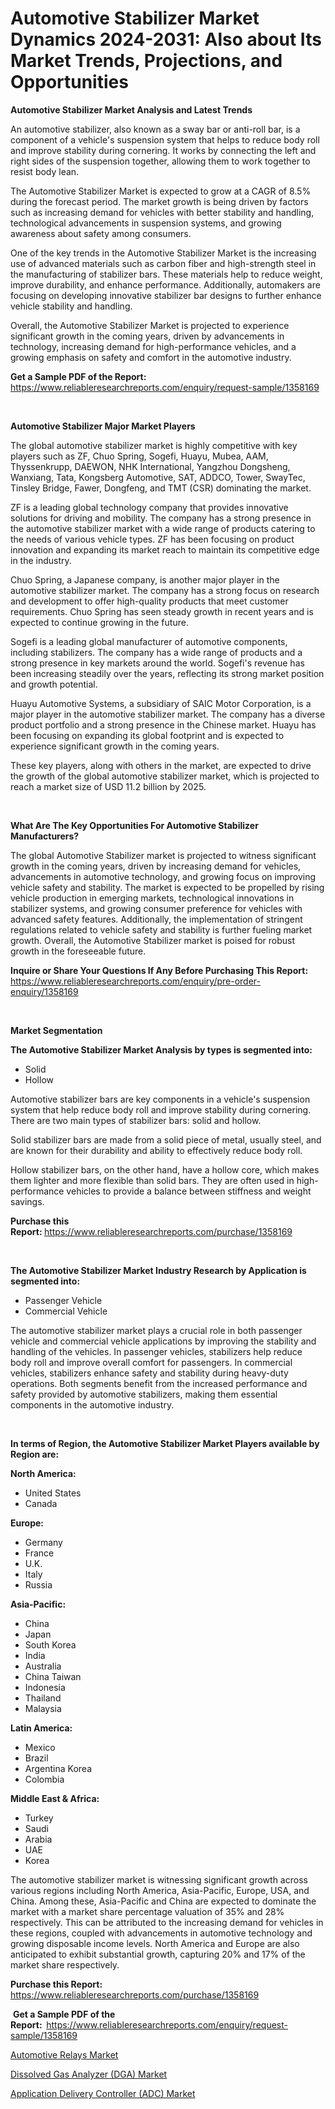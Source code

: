 <p><h1>Automotive Stabilizer Market Dynamics 2024-2031: Also about Its Market Trends, Projections, and Opportunities</h1></p><p><strong>Automotive Stabilizer Market Analysis and Latest Trends</strong></p>
<p><p>An automotive stabilizer, also known as a sway bar or anti-roll bar, is a component of a vehicle's suspension system that helps to reduce body roll and improve stability during cornering. It works by connecting the left and right sides of the suspension together, allowing them to work together to resist body lean.</p><p>The Automotive Stabilizer Market is expected to grow at a CAGR of 8.5% during the forecast period. The market growth is being driven by factors such as increasing demand for vehicles with better stability and handling, technological advancements in suspension systems, and growing awareness about safety among consumers.</p><p>One of the key trends in the Automotive Stabilizer Market is the increasing use of advanced materials such as carbon fiber and high-strength steel in the manufacturing of stabilizer bars. These materials help to reduce weight, improve durability, and enhance performance. Additionally, automakers are focusing on developing innovative stabilizer bar designs to further enhance vehicle stability and handling.</p><p>Overall, the Automotive Stabilizer Market is projected to experience significant growth in the coming years, driven by advancements in technology, increasing demand for high-performance vehicles, and a growing emphasis on safety and comfort in the automotive industry.</p></p>
<p><strong>Get a Sample PDF of the Report:&nbsp;</strong> <a href="https://www.reliableresearchreports.com/enquiry/request-sample/1358169">https://www.reliableresearchreports.com/enquiry/request-sample/1358169</a></p>
<p>&nbsp;</p>
<p><strong>Automotive Stabilizer Major Market Players</strong></p>
<p><p>The global automotive stabilizer market is highly competitive with key players such as ZF, Chuo Spring, Sogefi, Huayu, Mubea, AAM, Thyssenkrupp, DAEWON, NHK International, Yangzhou Dongsheng, Wanxiang, Tata, Kongsberg Automotive, SAT, ADDCO, Tower, SwayTec, Tinsley Bridge, Fawer, Dongfeng, and TMT (CSR) dominating the market. </p><p>ZF is a leading global technology company that provides innovative solutions for driving and mobility. The company has a strong presence in the automotive stabilizer market with a wide range of products catering to the needs of various vehicle types. ZF has been focusing on product innovation and expanding its market reach to maintain its competitive edge in the industry.</p><p>Chuo Spring, a Japanese company, is another major player in the automotive stabilizer market. The company has a strong focus on research and development to offer high-quality products that meet customer requirements. Chuo Spring has seen steady growth in recent years and is expected to continue growing in the future.</p><p>Sogefi is a leading global manufacturer of automotive components, including stabilizers. The company has a wide range of products and a strong presence in key markets around the world. Sogefi's revenue has been increasing steadily over the years, reflecting its strong market position and growth potential.</p><p>Huayu Automotive Systems, a subsidiary of SAIC Motor Corporation, is a major player in the automotive stabilizer market. The company has a diverse product portfolio and a strong presence in the Chinese market. Huayu has been focusing on expanding its global footprint and is expected to experience significant growth in the coming years.</p><p>These key players, along with others in the market, are expected to drive the growth of the global automotive stabilizer market, which is projected to reach a market size of USD 11.2 billion by 2025.</p></p>
<p>&nbsp;</p>
<p><strong>What Are The Key Opportunities For Automotive Stabilizer Manufacturers?</strong></p>
<p><p>The global Automotive Stabilizer market is projected to witness significant growth in the coming years, driven by increasing demand for vehicles, advancements in automotive technology, and growing focus on improving vehicle safety and stability. The market is expected to be propelled by rising vehicle production in emerging markets, technological innovations in stabilizer systems, and growing consumer preference for vehicles with advanced safety features. Additionally, the implementation of stringent regulations related to vehicle safety and stability is further fueling market growth. Overall, the Automotive Stabilizer market is poised for robust growth in the foreseeable future.</p></p>
<p><strong>Inquire or Share Your Questions If Any Before Purchasing This Report:</strong> <a href="https://www.reliableresearchreports.com/enquiry/pre-order-enquiry/1358169">https://www.reliableresearchreports.com/enquiry/pre-order-enquiry/1358169</a></p>
<p>&nbsp;</p>
<p><strong>Market Segmentation</strong></p>
<p><strong>The Automotive Stabilizer Market Analysis by types is segmented into:</strong></p>
<p><ul><li>Solid</li><li>Hollow</li></ul></p>
<p><p>Automotive stabilizer bars are key components in a vehicle's suspension system that help reduce body roll and improve stability during cornering. There are two main types of stabilizer bars: solid and hollow. </p><p>Solid stabilizer bars are made from a solid piece of metal, usually steel, and are known for their durability and ability to effectively reduce body roll. </p><p>Hollow stabilizer bars, on the other hand, have a hollow core, which makes them lighter and more flexible than solid bars. They are often used in high-performance vehicles to provide a balance between stiffness and weight savings.</p></p>
<p><strong>Purchase this Report:&nbsp;</strong><a href="https://www.reliableresearchreports.com/purchase/1358169">https://www.reliableresearchreports.com/purchase/1358169</a></p>
<p>&nbsp;</p>
<p><strong>The Automotive Stabilizer Market Industry Research by Application is segmented into:</strong></p>
<p><ul><li>Passenger Vehicle</li><li>Commercial Vehicle</li></ul></p>
<p><p>The automotive stabilizer market plays a crucial role in both passenger vehicle and commercial vehicle applications by improving the stability and handling of the vehicles. In passenger vehicles, stabilizers help reduce body roll and improve overall comfort for passengers. In commercial vehicles, stabilizers enhance safety and stability during heavy-duty operations. Both segments benefit from the increased performance and safety provided by automotive stabilizers, making them essential components in the automotive industry.</p></p>
<p>&nbsp;</p>
<p><strong>In terms of Region, the Automotive Stabilizer Market Players available by Region are:</strong></p>
<p>
    <p> <strong> North America: </strong>
        <ul>
            <li>United States</li>
            <li>Canada</li>
        </ul>
        </p> 
    <p> <strong> Europe: </strong>
        <ul>
            <li>Germany</li>
            <li>France</li>
            <li>U.K.</li>
            <li>Italy</li>
            <li>Russia</li>
        </ul>
        </p> 
    <p> <strong> Asia-Pacific: </strong>
        <ul>
            <li>China</li>
            <li>Japan</li>
            <li>South Korea</li>
            <li>India</li>
            <li>Australia</li>
            <li>China Taiwan</li>
            <li>Indonesia</li>
            <li>Thailand</li>
            <li>Malaysia</li>
        </ul>
        </p> 
    <p> <strong> Latin America: </strong>
        <ul>
            <li>Mexico</li>
            <li>Brazil</li>
            <li>Argentina Korea</li>
            <li>Colombia</li>
        </ul>
        </p> 
    <p> <strong> Middle East & Africa: </strong>
        <ul>
            <li>Turkey</li>
            <li>Saudi</li>
            <li>Arabia</li>
            <li>UAE</li>
            <li>Korea</li>
        </ul>
    </p>
    </p>
<p><p>The automotive stabilizer market is witnessing significant growth across various regions including North America, Asia-Pacific, Europe, USA, and China. Among these, Asia-Pacific and China are expected to dominate the market with a market share percentage valuation of 35% and 28% respectively. This can be attributed to the increasing demand for vehicles in these regions, coupled with advancements in automotive technology and growing disposable income levels. North America and Europe are also anticipated to exhibit substantial growth, capturing 20% and 17% of the market share respectively.</p></p>
<p><strong>Purchase this Report: </strong><a href="https://www.reliableresearchreports.com/purchase/1358169">https://www.reliableresearchreports.com/purchase/1358169</a></p>
<p>&nbsp;<strong>Get a Sample PDF of the Report:&nbsp;&nbsp;</strong><a href="https://www.reliableresearchreports.com/enquiry/request-sample/1358169">https://www.reliableresearchreports.com/enquiry/request-sample/1358169</a></p>
<p><strong></strong></p>
<p><p><a href="https://view.publitas.com/reportprime-1/automotive-relays-market-analysis-examines-its-scope-on-growth-opportunities-and-forecasted-trends-spanning-from-2023-to-2030/">Automotive Relays Market</a></p><p><a href="https://view.publitas.com/reportprime-1/dissolved-gas-analyzer-dga-market-research-report-provides-critical-insights-that-can-help-shape-business-development-and-investment-strategies/">Dissolved Gas Analyzer (DGA) Market</a></p><p><a href="https://view.publitas.com/reportprime-1/application-delivery-controller-adc-market-research-report-reveals-the-latest-trends-and-opportunities-of-this-market-for-period-from-2023-2030/">Application Delivery Controller (ADC) Market</a></p></p>